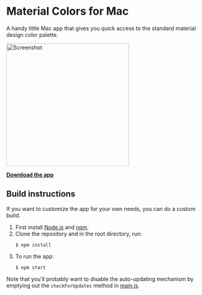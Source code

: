 # Material Colors for Mac

A handy little Mac app that gives you quick access to the standard material design color palette.

<img src="https://cdn.dribbble.com/users/6295/screenshots/2594885/colors_2x.png" width="320" alt="Screenshot">

**[Download the app](https://github.com/romannurik/MaterialColorsApp/releases/latest)**

## Build instructions

If you want to customize the app for your own needs, you can do a custom build.

  1. First install [Node.js](https://nodejs.org/) and [npm](https://www.npmjs.com/).
  2. Clone the repository and in the root directory, run:
     ```
     $ npm install
     ```
  3. To run the app:
     ```
     $ npm start
     ```

Note that you'll probably want to disable the auto-updating mechanism by emptying out the `checkForUpdates` method in
[main.js](https://github.com/romannurik/MaterialColorsApp/blob/master/app/main.js).
